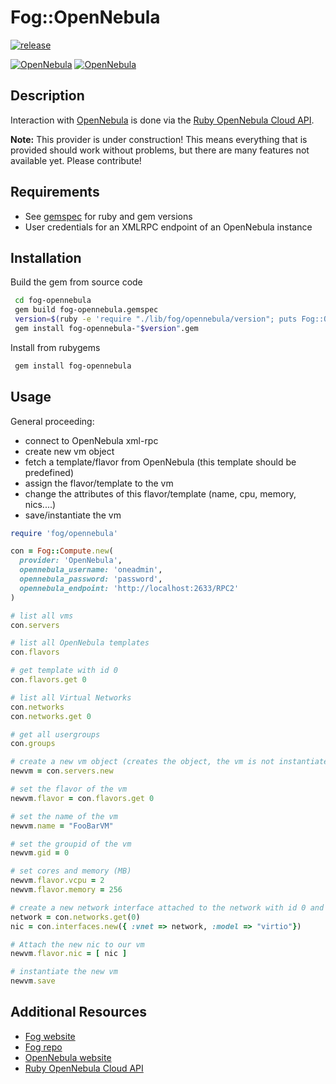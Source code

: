 # Fog::OpenNebula

[![release](https://github.com/fog/fog-opennebula/actions/workflows/release.yaml/badge.svg)](https://github.com/fog/fog-opennebula/actions/workflows/release.yaml)

[![OpenNebula](https://img.shields.io/badge/one-6.8-blue.svg?style=flat-square)](https://opennebula.org) [![OpenNebula](https://img.shields.io/badge/one-6.4-blue.svg?style=flat-square)](https://opennebula.org)

## Description

Interaction with [OpenNebula](http://www.opennebula.org) is done via the [Ruby OpenNebula Cloud API](https://docs.opennebula.io/6.2/integration_and_development/system_interfaces/ruby.html).

**Note:** This provider is under construction! This means everything that is provided should work without problems, but there are many features not available yet. Please contribute!

## Requirements

- See [gemspec](./fog-opennebula.gemspec) for ruby and gem versions
- User credentials for an XMLRPC endpoint of an OpenNebula instance

## Installation

Build the gem from source code

```bash
 cd fog-opennebula
 gem build fog-opennebula.gemspec
 version=$(ruby -e 'require "./lib/fog/opennebula/version"; puts Fog::OpenNebula::VERSION')
 gem install fog-opennebula-"$version".gem
```

Install from rubygems

```bash
 gem install fog-opennebula
```

## Usage

General proceeding:

- connect to OpenNebula xml-rpc
- create new vm object
- fetch a template/flavor from OpenNebula (this template should be predefined)
- assign the flavor/template to the vm
- change the attributes of this flavor/template (name, cpu, memory, nics....)
- save/instantiate the vm

```ruby
require 'fog/opennebula'

con = Fog::Compute.new(
  provider: 'OpenNebula',
  opennebula_username: 'oneadmin',
  opennebula_password: 'password',
  opennebula_endpoint: 'http://localhost:2633/RPC2'
)

# list all vms
con.servers

# list all OpenNebula templates
con.flavors

# get template with id 0
con.flavors.get 0

# list all Virtual Networks
con.networks
con.networks.get 0

# get all usergroups
con.groups

# create a new vm object (creates the object, the vm is not instantiated yet)
newvm = con.servers.new

# set the flavor of the vm
newvm.flavor = con.flavors.get 0

# set the name of the vm
newvm.name = "FooBarVM"

# set the groupid of the vm
newvm.gid = 0

# set cores and memory (MB)
newvm.flavor.vcpu = 2
newvm.flavor.memory = 256

# create a new network interface attached to the network with id 0 and virtio as driver/model
network = con.networks.get(0)
nic = con.interfaces.new({ :vnet => network, :model => "virtio"})

# Attach the new nic to our vm
newvm.flavor.nic = [ nic ]

# instantiate the new vm
newvm.save
```

## Additional Resources

- [Fog website](http://fog.io)
- [Fog repo](https://github.com/fog/fog)
- [OpenNebula website](https://opennebula.org)
- [Ruby OpenNebula Cloud API](http://docs.opennebula.org/stable/integration/system_interfaces/ruby.html)
